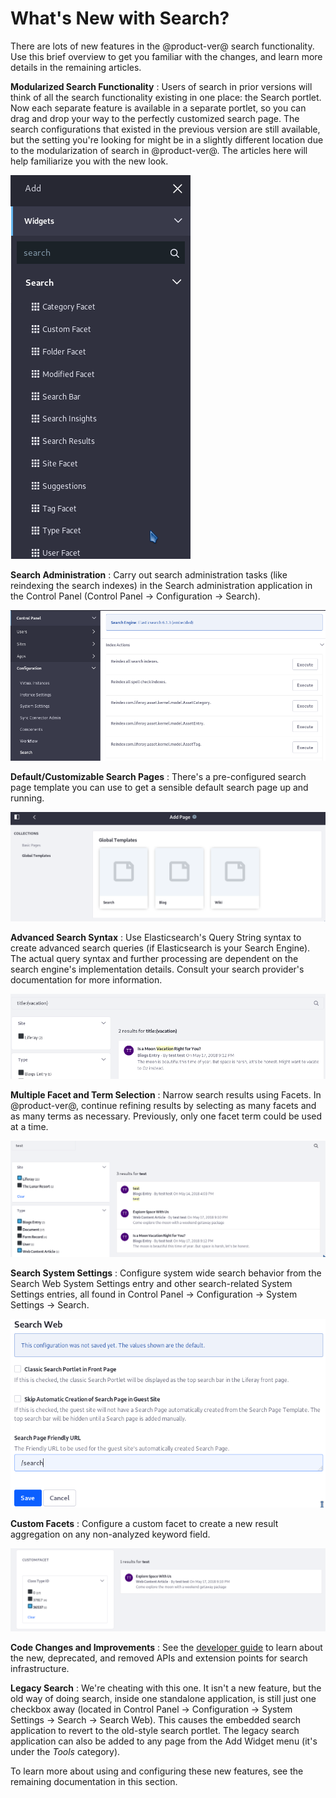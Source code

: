 # What's New with Search? [](id=whats-new-with-search)

There are lots of new features in the @product-ver@ search functionality. Use
this brief overview to get you familiar with the changes, and learn more details
in the remaining articles.

**Modularized Search Functionality**
: Users of search in prior versions will think of all the search functionality
existing in one place: the Search portlet. Now each separate feature is
available in a separate portlet, so you can drag and drop your way to the
perfectly customized search page. The search configurations that existed in the
previous version are still available, but the setting you're looking for might
be in a slightly different location due to the modularization of search in
@product-ver@. The articles here will help familiarize you with the new look.

![Figure 1: The search functionality is now distributed across several widgets.](../../images/search-widgets.png)

**Search Administration**
: Carry out search administration tasks (like reindexing the search indexes) in
the Search administration application in the Control Panel (Control Panel
&rarr; Configuration &rarr; Search).

![Figure 2: Reindexing content now happens in the Search administration application.](../../images/search-admin.png)

**Default/Customizable Search Pages**
: There's a pre-configured search page template you can use to get a sensible
default search page up and running.

![Figure 3: Use the search page template to create your site's dedicated search page.](../../images/search-page-template.png)

**Advanced Search Syntax**
: Use Elasticsearch's Query String syntax to create advanced search queries (if
Elasticsearch is your Search Engine). The actual query syntax and further
processing are dependent on the search engine's implementation details. Consult
your search provider's documentation for more information.

![Figure 4: Use Elastic's Query String syntax to construct advanced search queries.](../../images/search-advanced-syntax.png)

**Multiple Facet and Term Selection**
: Narrow search results using Facets. In @product-ver@, continue refining
results by selecting as many facets and as many terms as necessary. Previously,
only one facet term could be used at a time.

![Figure 5: Facets and their terms can be selected in multiples to refine search results.](../../images/search-multiple-facet-selection.png)

**Search System Settings**
: Configure system wide search behavior from the Search Web System Settings
entry and other search-related System Settings entries, all found in Control
Panel &rarr; Configuration &rarr; System Settings &rarr; Search.

![Figure 6: Use the Search Web entry in System Settings to configure system wide search behavior.](../../images/search-system-settings.png)

**Custom Facets**
: Configure a custom facet to create a new result aggregation on any
non-analyzed keyword field. 

![Figure 7: Configure a custom facet on the Class Type ID field.](../../images/search-custom-facet.png)

**Code Changes and Improvements**
: See the 
[developer guide](/develop/tutorials/-/knowledge_base/7-1/search) 
to learn about the new, deprecated, and removed APIs and extension points for
search infrastructure.

**Legacy Search**
: We're cheating with this one. It isn't a new feature, but the old way of doing
search, inside one standalone application, is still just one checkbox away
(located in Control Panel &rarr; Configuration &rarr; System Settings &rarr;
Search &rarr; Search Web). This causes the embedded search application to revert
to the old-style search portlet. The legacy search application can also be added
to any page from the Add Widget menu (it's under the *Tools* category).

To learn more about using and configuring these new features, see the remaining
documentation in this section. 
